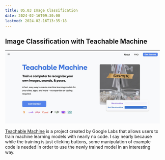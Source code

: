 ```yaml
---
title: 05.03 Image Classification
date: 2024-02-16T09:30:00
lastmod: 2024-02-16T13:35:18
---
```


## Image Classification with Teachable Machine

[![Teachable Machine Start Page](./2024-02-16-teachable-machine-start-page.jpg)](https://teachablemachine.withgoogle.com/)

[Teachable Machine](https://teachablemachine.withgoogle.com/) is a project created by Google Labs that allows users to train machine learning models with nearly no code. I say nearly because while the training is just clicking buttons, some manipulation of example code is needed in order to use the newly trained model in an interesting way.
